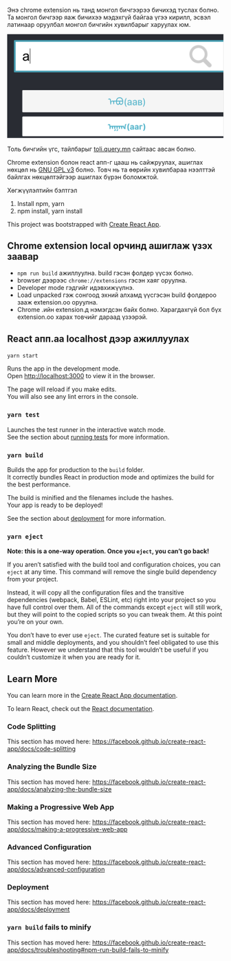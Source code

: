 Энэ chrome extension нь танд монгол бичгээрээ бичихэд туслах болно.
Та монгол бичгээр яаж бичихээ мэдэхгүй байгаа үгээ кирилл, эсвэл латинаар оруулбал монгол бичгийн хувилбарыг харуулах юм.

![Зураг](/public/screenshot.png)

Толь бичгийн үгс, тайлбарыг [toli.query.mn](https://toli.query.mn/) сайтаас авсан болно.

Chrome extension болон react апп-г цааш нь сайжруулах, ашиглах нөхцөл нь <a href="LICENSE">GNU GPL v3</a> болно. Товч нь та өөрийн хувилбараа нээлттэй байлгах нөхцөлтэйгээр ашиглах бүрэн боломжтой.

Хөгжүүлэлтийн бэлтгэл

1) Install npm, yarn
2) npm install, yarn install

This project was bootstrapped with [Create React App](https://github.com/facebook/create-react-app).


## Chrome extension local орчинд ашиглаж үзэх заавар
- `npm run build` ажиллуулна. build гэсэн фолдер үүсэх болно.
- browser дээрээс `chrome://extensions` гэсэн хаяг оруулна.
- Developer mode гэдгийг идэвхижүүлнэ.
- Load unpacked гэж сонгоод эхний алхамд үүсгэсэн build фолдероо зааж extension.оо оруулна.
- Chrome .ийн extension.д нэмэгдсэн байх болно. Харагдахгүй бол бүх extension.оо харах товчийг дараад үзээрэй.

## React апп.аа localhost дээр ажиллуулах

`yarn start`

Runs the app in the development mode.<br />
Open [http://localhost:3000](http://localhost:3000) to view it in the browser.

The page will reload if you make edits.<br />
You will also see any lint errors in the console.

### `yarn test`

Launches the test runner in the interactive watch mode.<br />
See the section about [running tests](https://facebook.github.io/create-react-app/docs/running-tests) for more information.

### `yarn build`

Builds the app for production to the `build` folder.<br />
It correctly bundles React in production mode and optimizes the build for the best performance.

The build is minified and the filenames include the hashes.<br />
Your app is ready to be deployed!

See the section about [deployment](https://facebook.github.io/create-react-app/docs/deployment) for more information.

### `yarn eject`

**Note: this is a one-way operation. Once you `eject`, you can’t go back!**

If you aren’t satisfied with the build tool and configuration choices, you can `eject` at any time. This command will remove the single build dependency from your project.

Instead, it will copy all the configuration files and the transitive dependencies (webpack, Babel, ESLint, etc) right into your project so you have full control over them. All of the commands except `eject` will still work, but they will point to the copied scripts so you can tweak them. At this point you’re on your own.

You don’t have to ever use `eject`. The curated feature set is suitable for small and middle deployments, and you shouldn’t feel obligated to use this feature. However we understand that this tool wouldn’t be useful if you couldn’t customize it when you are ready for it.

## Learn More

You can learn more in the [Create React App documentation](https://facebook.github.io/create-react-app/docs/getting-started).

To learn React, check out the [React documentation](https://reactjs.org/).

### Code Splitting

This section has moved here: https://facebook.github.io/create-react-app/docs/code-splitting

### Analyzing the Bundle Size

This section has moved here: https://facebook.github.io/create-react-app/docs/analyzing-the-bundle-size

### Making a Progressive Web App

This section has moved here: https://facebook.github.io/create-react-app/docs/making-a-progressive-web-app

### Advanced Configuration

This section has moved here: https://facebook.github.io/create-react-app/docs/advanced-configuration

### Deployment

This section has moved here: https://facebook.github.io/create-react-app/docs/deployment

### `yarn build` fails to minify

This section has moved here: https://facebook.github.io/create-react-app/docs/troubleshooting#npm-run-build-fails-to-minify
